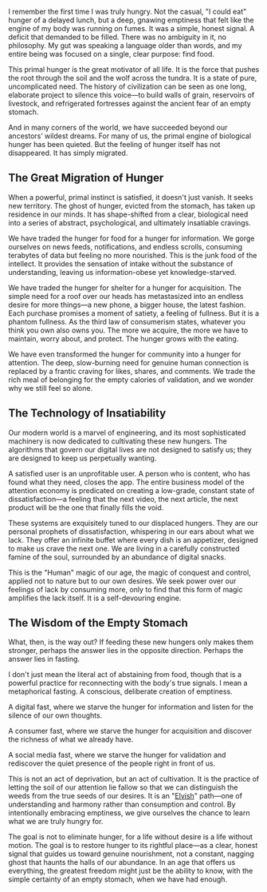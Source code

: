 I remember the first time I was truly hungry. Not the casual, "I could eat" hunger of a delayed lunch, but a deep, gnawing emptiness that felt like the engine of my body was running on fumes. It was a simple, honest signal. A deficit that demanded to be filled. There was no ambiguity in it, no philosophy. My gut was speaking a language older than words, and my entire being was focused on a single, clear purpose: find food.

This primal hunger is the great motivator of all life. It is the force that pushes the root through the soil and the wolf across the tundra. It is a state of pure, uncomplicated need. The history of civilization can be seen as one long, elaborate project to silence this voice—to build walls of grain, reservoirs of livestock, and refrigerated fortresses against the ancient fear of an empty stomach.

And in many corners of the world, we have succeeded beyond our ancestors’ wildest dreams. For many of us, the primal engine of biological hunger has been quieted. But the feeling of hunger itself has not disappeared. It has simply migrated.

## The Great Migration of Hunger

When a powerful, primal instinct is satisfied, it doesn't just vanish. It seeks new territory. The ghost of hunger, evicted from the stomach, has taken up residence in our minds. It has shape-shifted from a clear, biological need into a series of abstract, psychological, and ultimately insatiable cravings.

We have traded the hunger for food for a hunger for information. We gorge ourselves on news feeds, notifications, and endless scrolls, consuming terabytes of data but feeling no more nourished. This is the junk food of the intellect. It provides the sensation of intake without the substance of understanding, leaving us information-obese yet knowledge-starved.

We have traded the hunger for shelter for a hunger for acquisition. The simple need for a roof over our heads has metastasized into an endless desire for more things—a new phone, a bigger house, the latest fashion. Each purchase promises a moment of satiety, a feeling of fullness. But it is a phantom fullness. As the third law of consumerism states, whatever you think you own also owns you. The more we acquire, the more we have to maintain, worry about, and protect. The hunger grows with the eating.

We have even transformed the hunger for community into a hunger for attention. The deep, slow-burning need for genuine human connection is replaced by a frantic craving for likes, shares, and comments. We trade the rich meal of belonging for the empty calories of validation, and we wonder why we still feel so alone.

## The Technology of Insatiability

Our modern world is a marvel of engineering, and its most sophisticated machinery is now dedicated to cultivating these new hungers. The algorithms that govern our digital lives are not designed to satisfy us; they are designed to keep us perpetually wanting.

A satisfied user is an unprofitable user. A person who is content, who has found what they need, closes the app. The entire business model of the attention economy is predicated on creating a low-grade, constant state of dissatisfaction—a feeling that the next video, the next article, the next product will be the one that finally fills the void.

These systems are exquisitely tuned to our displaced hungers. They are our personal prophets of dissatisfaction, whispering in our ears about what we lack. They offer an infinite buffet where every dish is an appetizer, designed to make us crave the next one. We are living in a carefully constructed famine of the soul, surrounded by an abundance of digital snacks.

This is the "Human" magic of our age, the magic of conquest and control, applied not to nature but to our own desires. We seek power over our feelings of lack by consuming more, only to find that this form of magic amplifies the lack itself. It is a self-devouring engine.

## The Wisdom of the Empty Stomach

What, then, is the way out? If feeding these new hungers only makes them stronger, perhaps the answer lies in the opposite direction. Perhaps the answer lies in fasting.

I don't just mean the literal act of abstaining from food, though that is a powerful practice for reconnecting with the body's true signals. I mean a metaphorical fasting. A conscious, deliberate creation of emptiness.

A digital fast, where we starve the hunger for information and listen for the silence of our own thoughts.

A consumer fast, where we starve the hunger for acquisition and discover the richness of what we already have.

A social media fast, where we starve the hunger for validation and rediscover the quiet presence of the people right in front of us.

This is not an act of deprivation, but an act of cultivation. It is the practice of letting the soil of our attention lie fallow so that we can distinguish the weeds from the true seeds of our desires. It is an "[Elvish](https://essays.georgestrakhov.com/elvish/)" path—one of understanding and harmony rather than consumption and control. By intentionally embracing emptiness, we give ourselves the chance to learn what we are truly hungry for.

The goal is not to eliminate hunger, for a life without desire is a life without motion. The goal is to restore hunger to its rightful place—as a clear, honest signal that guides us toward genuine nourishment, not a constant, nagging ghost that haunts the halls of our abundance. In an age that offers us everything, the greatest freedom might just be the ability to know, with the simple certainty of an empty stomach, when we have had enough.